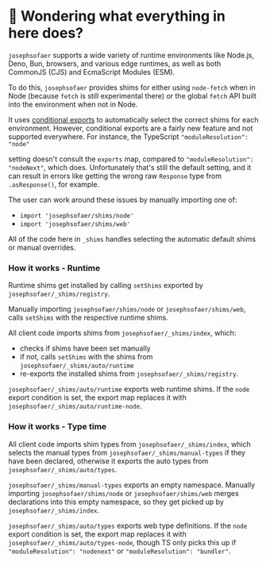 # 👋 Wondering what everything in here does?

`josephsofaer` supports a wide variety of runtime environments like Node.js, Deno, Bun, browsers, and various
edge runtimes, as well as both CommonJS (CJS) and EcmaScript Modules (ESM).

To do this, `josephsofaer` provides shims for either using `node-fetch` when in Node (because `fetch` is still experimental there) or the global `fetch` API built into the environment when not in Node.

It uses [conditional exports](https://nodejs.org/api/packages.html#conditional-exports) to
automatically select the correct shims for each environment. However, conditional exports are a fairly new
feature and not supported everywhere. For instance, the TypeScript `"moduleResolution": "node"`

setting doesn't consult the `exports` map, compared to `"moduleResolution": "nodeNext"`, which does.
Unfortunately that's still the default setting, and it can result in errors like
getting the wrong raw `Response` type from `.asResponse()`, for example.

The user can work around these issues by manually importing one of:

- `import 'josephsofaer/shims/node'`
- `import 'josephsofaer/shims/web'`

All of the code here in `_shims` handles selecting the automatic default shims or manual overrides.

### How it works - Runtime

Runtime shims get installed by calling `setShims` exported by `josephsofaer/_shims/registry`.

Manually importing `josephsofaer/shims/node` or `josephsofaer/shims/web`, calls `setShims` with the respective runtime shims.

All client code imports shims from `josephsofaer/_shims/index`, which:

- checks if shims have been set manually
- if not, calls `setShims` with the shims from `josephsofaer/_shims/auto/runtime`
- re-exports the installed shims from `josephsofaer/_shims/registry`.

`josephsofaer/_shims/auto/runtime` exports web runtime shims.
If the `node` export condition is set, the export map replaces it with `josephsofaer/_shims/auto/runtime-node`.

### How it works - Type time

All client code imports shim types from `josephsofaer/_shims/index`, which selects the manual types from `josephsofaer/_shims/manual-types` if they have been declared, otherwise it exports the auto types from `josephsofaer/_shims/auto/types`.

`josephsofaer/_shims/manual-types` exports an empty namespace.
Manually importing `josephsofaer/shims/node` or `josephsofaer/shims/web` merges declarations into this empty namespace, so they get picked up by `josephsofaer/_shims/index`.

`josephsofaer/_shims/auto/types` exports web type definitions.
If the `node` export condition is set, the export map replaces it with `josephsofaer/_shims/auto/types-node`, though TS only picks this up if `"moduleResolution": "nodenext"` or `"moduleResolution": "bundler"`.

